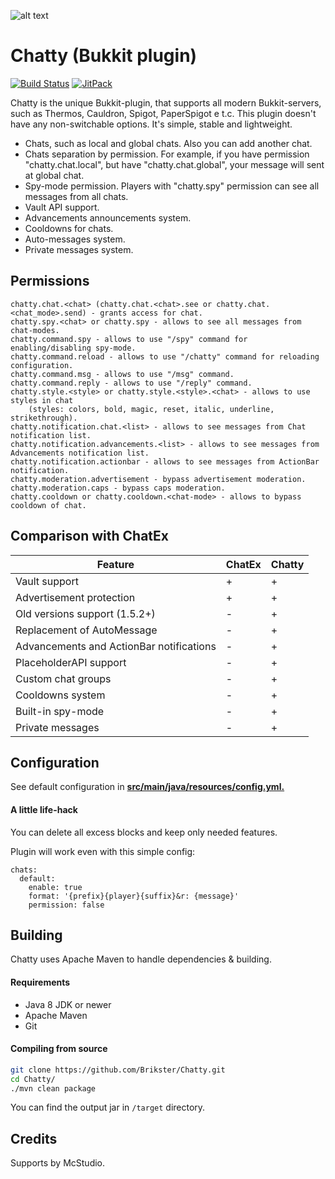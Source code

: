 ![alt text](https://i.imgur.com/8D5JcGn.png "Chatty")

# Chatty (Bukkit plugin)
[![Build Status](https://travis-ci.org/Brikster/Chatty.svg?branch=master)](https://travis-ci.org/Brikster/Chatty)
[![JitPack](https://jitpack.io/v/Brikster/Chatty.svg)](https://jitpack.io/#Brikster/Chatty)

Chatty is the unique Bukkit-plugin, that supports all modern Bukkit-servers, such as Thermos, Cauldron, Spigot, PaperSpigot e t.c. This plugin doesn't have any non-switchable options. It's simple, stable and lightweight.

  - Chats, such as local and global chats. Also you can add another chat.
  - Chats separation by permission. For example, if you have permission "chatty.chat.local", but have "chatty.chat.global", your message will sent at global chat.
  - Spy-mode permission. Players with "chatty.spy" permission can see all messages from all chats.
  - Vault API support.
  - Advancements announcements system.
  - Cooldowns for chats.
  - Auto-messages system.
  - Private messages system.
  
## Permissions
    chatty.chat.<chat> (chatty.chat.<chat>.see or chatty.chat.<chat_mode>.send) - grants access for chat.
    chatty.spy.<chat> or chatty.spy - allows to see all messages from chat-modes.
    chatty.command.spy - allows to use "/spy" command for enabling/disabling spy-mode.
    chatty.command.reload - allows to use "/chatty" command for reloading configuration.
    chatty.command.msg - allows to use "/msg" command.
    chatty.command.reply - allows to use "/reply" command.
    chatty.style.<style> or chatty.style.<style>.<chat> - allows to use styles in chat
        (styles: colors, bold, magic, reset, italic, underline, strikethrough).
    chatty.notification.chat.<list> - allows to see messages from Chat notification list.
    chatty.notification.advancements.<list> - allows to see messages from Advancements notification list.
    chatty.notification.actionbar - allows to see messages from ActionBar notification.
    chatty.moderation.advertisement - bypass advertisement moderation.
    chatty.moderation.caps - bypass caps moderation.
    chatty.cooldown or chatty.cooldown.<chat-mode> - allows to bypass cooldown of chat.
    
## Comparison with ChatEx
Feature | ChatEx | Chatty
--- | --- | ---
Vault support | + | +
Advertisement protection | + | +
Old versions support (1.5.2+) | - | +
Replacement of AutoMessage | - | +
Advancements and ActionBar notifications | - | +
PlaceholderAPI support | - | +
Custom chat groups | - | +
Cooldowns system | - | +
Built-in spy-mode | - | +
Private messages | - | +

## Configuration
See default configuration in <b><u>src/main/java/resources/config.yml.</u></b>
    
#### A little life-hack
You can delete all excess blocks and keep only needed features.

Plugin will work even with this simple config:

    chats:
      default:
        enable: true
        format: '{prefix}{player}{suffix}&r: {message}'
        permission: false

## Building
Chatty uses Apache Maven to handle dependencies & building.

#### Requirements
* Java 8 JDK or newer
* Apache Maven
* Git

#### Compiling from source
```sh
git clone https://github.com/Brikster/Chatty.git
cd Chatty/
./mvn clean package
```

You can find the output jar in `/target` directory.

## Credits
Supports by McStudio.
